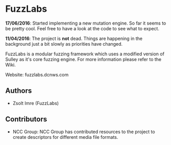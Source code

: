 # FuzzLabs

**17/06/2016**: Started implementing a new mutation engine. So far it seems to be pretty cool. Feel free to have a look at the code to see what to expect.

**11/04/2016**: The project is **not** dead. Things are happening in the background just a bit slowly as priorities have changed.


FuzzLabs is a modular fuzzing framework which uses a modified version of Sulley as it's core fuzzing engine.
For more information please refer to the Wiki.

Website: fuzzlabs.dcnws.com

## Authors

 - Zsolt Imre (FuzzLabs)

## Contributors

 - NCC Group: NCC Group has contributed resources to the project to create descriptors for different media file formats.

